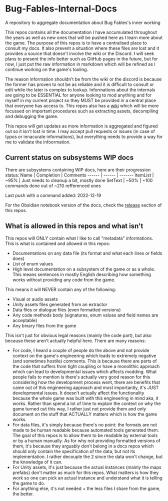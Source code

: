 # Bug-Fables-Internal-Docs
A repository to aggregate documentation about Bug Fables's inner working

This repos contains all the documentation I have accumulated throughout the years as well as new ones that will be pushed here as I learn more about the game. The purpose of this repos is to have a centralised place to consult my docs. It also prevent a situation where these files are lost  and it provides a source that doesn't involve the wiki or the Discord. I will seek plans to present the info better such as GitHub pages in the future, but for now, I just put the raw information in markdown which will be refined as I continue working on the game's tooling. 

The reason information shouldn't be from the wiki or the discord is because the former has proven to not be as reliable and it is difficult to consult or edit while the later is complex to lookup. Informations about the internals are going to be ESSENTIAL for anyone looking to mod anything and for myself in my current project so they MUST be provided in a central place that everyone has access to. This repos also has a [wiki](https://github.com/aldelaro5/Bug-Fables-Internal-Docs/wiki) which will be more focussed on important procedures such as extracting assets, decompiling and debugging the game.

This repos will get updates as more information is aggregated and figured out so it isn't lost in time. I may accept pull requests or issues (in case of typos or innacurate informations), but everything needs to provide a way for me to validate the infoormation.

## Current status on subsystems WIP docs
There are subsystems containing WIP docs, here are their progression status:
Name | Completion | Comments
------ | ------ | ------- 
ItemList | ~95% | Just needs to cleanup a bit, mostly done
SetText | ~50% | ~100 commands done out of ~210 refferenced ones

Last push with a command added: 2022-12-19

For the Obsidian notebook version of the docs, check the [release](https://github.com/aldelaro5/Bug-Fables-Internal-Docs/releases) section of this repos.

## What is allowed in this repos and what isn't
This repos will ONLY contain what I like to call "metadata" informations. This is what is contained and allowed in this repos:

- Documentations on any data file (its format and what each lines or fields does)
- List of enum values
- High level documentation on a subsystem of the game or as a whole. This means sentences in mostly English describing how something works without providing any code from the game.

This means it will NEVER contain any of the following:

- Visual or audio assets
- Unity assets files generated from an extractor
- Data files or dialogue files (even formatted versions)
- Any code methods body (signatures, enum values and field names are acceptable)
- Any binary files from the game

This isn't just for obvious legal reasons (mainly the code part), but also because these aren't actually helpful here. There are many reasons:

- For code, I heard a couple of people do the above and not provide context on the game's engineering which leads to extremely negative (and sometimes hostile) comments. This is because there are parts of the code that suffers from tight coupling or have a monolithic approach which can lead to developmental issues which affects modding. What people fails to mention is there's actually very good reason for this considering how the development process went, there are benefits that came out of this engineering approach and most importantly, it's JUST developmental issues. It doesn't actually affect the functionality because the whole game was built with this engineering in mind aka, it works. Rather than spend a lot of time to explain the context on why the game turned out this way, I rather just not provide them and only document on the stuff that ACTUALLY matters which is how the game works.
- For data files, it's simply because there's no point: the formats are not made to be human readable because automated tools generated them. The goal of this repos is to allow them to be readable by external tools or by a human manually. As for why not providing formatted versions of them, it's because they arguably don't belong in a docs repos which should only contain the specification of the data, but not its implementation. I rather decouple the 2 since the data won't change, but the knowledge of it can.
- For Unity assets, it's just because the actual instances (mainly the maps prefabs) don't matter as much for this repos. What matters is how they work so one can pick an actual instance and understand what it is telling the game to do.
- For anything else, it's not needed + the less files I share from the game, the better.
